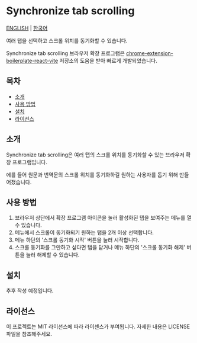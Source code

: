 # Synchronize tab scrolling

[ENGLISH](./README.md) | [한국어](./README-ko_kr.md)

여러 탭을 선택하고 스크롤 위치를 동기화할 수 있습니다.

Synchronize tab scrolling 브라우저 확장 프로그램은 [chrome-extension-boilerplate-react-vite](https://github.com/Jonghakseo/chrome-extension-boilerplate-react-vite) 저장소의 도움을 받아 빠르게 개발되었습니다.

## 목차

- [소개](#intro)
- [사용 방법](#manual)
- [설치](#installation)
- [라이선스](#license)

## 소개 <a name="intro"></a>

Synchronize tab scrolling은 여러 탭의 스크롤 위치를 동기화할 수 있는 브라우저 확장 프로그램입니다.

에를 들어 원문과 번역문의 스크롤 위치를 동기화하길 원하는 사용자를 돕기 위해 만들어졌습니다.

## 사용 방법 <a name="manual"></a>

1. 브라우저 상단에서 확장 프로그램 아이콘을 눌러 활성화된 탭을 보여주는 메뉴를 열 수 있습니다.
2. 메뉴에서 스크롤이 동기화되기 원하는 탭을 2개 이상 선택합니다.
3. 메뉴 하단의 '스크롤 동기화 시작' 버튼을 눌러 시작합니다.
4. 스크롤 동기화를 그만하고 싶다면 탭을 닫거나 메뉴 하단의 '스크롤 동기화 해제' 버튼을 눌러 해제할 수 있습니다.

## 설치 <a name="installation"></a>

추후 작성 예정입니다.

## 라이선스 <a name="license"></a>

이 프로젝트는 MIT 라이선스에 따라 라이센스가 부여됩니다. 자세한 내용은 LICENSE 파일을 참조해주세요.
